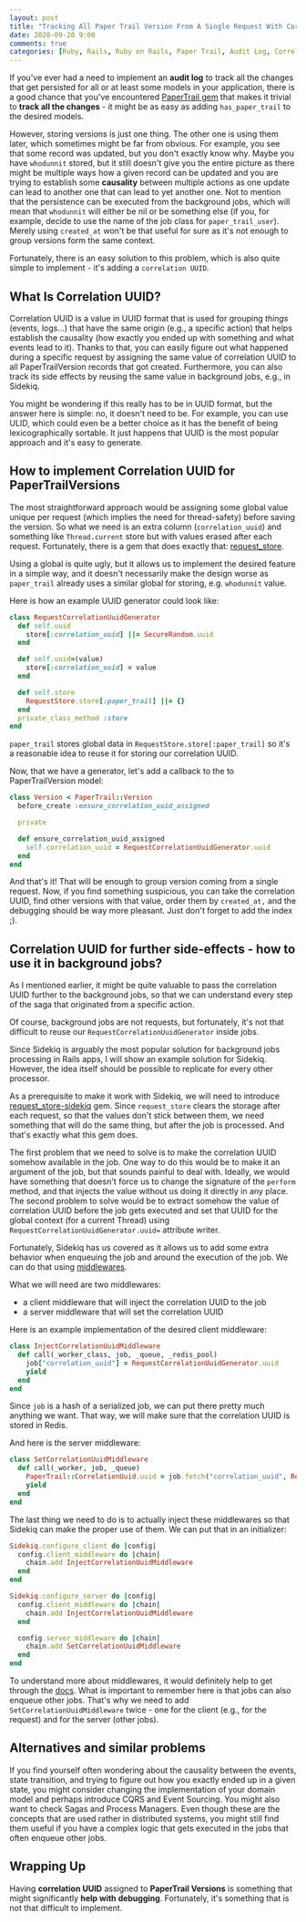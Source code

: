 ```yaml
---
layout: post
title: "Tracking All Paper Trail Version From A Single Request With Correlation UUIDs"
date: 2020-09-20 9:00
comments: true
categories: [Ruby, Rails, Ruby on Rails, Paper Trail, Audit Log, Correlation UUID]
---
```


If you've ever had a need to implement an **audit log** to track all the changes that get persisted for all or at least some models in your application, there is a good chance that you've encountered [PaperTrail gem](https://github.com/paper-trail-gem/paper_trail) that makes it trivial to **track all the changes** - it might be as easy as adding `has_paper_trail` to the desired models.

However, storing versions is just one thing. The other one is using them later, which sometimes might be far from obvious. For example, you see that some record was updated, but you don't exactly know why. Maybe you have `whodunnit` stored, but it still doesn't give you the entire picture as there might be multiple ways how a given record can be updated and you are trying to establish some **causality** between multiple actions as one update can lead to another one that can lead to yet another one. Not to mention that the persistence can be executed from the background jobs, which will mean that `whodunnit` will either be nil or be something else (if you, for example, decide to use the name of the job class for `paper_trail_user`). Merely using `created_at` won't be that useful for sure as it's not enough to group versions form the same context.

Fortunately, there is an easy solution to this problem, which is also quite simple to implement - it's adding a `correlation UUID`.

## What Is Correlation UUID?

Correlation UUID is a value in UUID format that is used for grouping *things* (events, logs...) that have the same origin (e.g., a specific action) that helps establish the causality (how exactly you ended up with something and what events lead to it). Thanks to that, you can easily figure out what happened during a specific request by assigning the same value of correlation UUID to all PaperTrailVersion records that got created. Furthermore, you can also track its side effects by reusing the same value in background jobs, e.g., in Sidekiq.

You might be wondering if this really has to be in UUID format, but the answer here is simple: no, it doesn't need to be. For example, you can use ULID, which could even be a better choice as it has the benefit of being lexicographically sortable. It just happens that UUID is the most popular approach and it's easy to generate.

##  How to implement Correlation UUID for PaperTrailVersions

The most straightforward approach would be assigning some global value unique per request (which implies the need for thread-safety) before saving the version. So what we need is an extra column (`correlation_uuid`) and something like `Thread.current` store but with values erased after each request. Fortunately, there is a gem that does exactly that: [request_store](https://github.com/steveklabnik/request_store).

Using a global is quite ugly, but it allows us to implement the desired feature in a simple way, and it doesn't necessarily make the design worse as `paper_trail` already uses a similar global for storing, e.g. `whodunnit` value.

Here is how an example UUID generator could look like:

``` rb
class RequestCorrelationUuidGenerator
  def self.uuid
    store[:correlation_uuid] ||= SecureRandom.uuid
  end

  def self.uuid=(value)
    store[:correlation_uuid] = value
  end

  def self.store
    RequestStore.store[:paper_trail] ||= {}
  end
  private_class_method :store
end
```

`paper_trail` stores global data in `RequestStore.store[:paper_trail]` so it's a reasonable idea to reuse it for storing our correlation UUID.

Now, that we have a generator, let's add a callback to the to PaperTrailVersion model:

``` rb
class Version < PaperTrail::Version
  before_create :ensure_correlation_uuid_assigned

  private

  def ensure_correlation_uuid_assigned
    self.correlation_uuid = RequestCorrelationUuidGenerator.uuid
  end
end
```

And that's it! That will be enough to group version coming from a single request. Now, if you find something suspicious, you can take the correlation UUID, find other versions with that value, order them by `created_at,` and the debugging should be way more pleasant. Just don't forget to add the index ;).

## Correlation UUID for further side-effects - how to use it in background jobs?

As I mentioned earlier, it might be quite valuable to pass the correlation UUID further to the background jobs, so that we can understand every step of the saga that originated from a specific action.

Of course, background jobs are not requests, but fortunately, it's not that difficult to reuse our `RequestCorrelationUuidGenerator` inside jobs.

Since Sidekiq is arguably the most popular solution for background jobs processing in Rails apps, I will show an example solution for Sidekiq. However, the idea itself should be possible to replicate for every other processor.

As a prerequisite to make it work with Sidekiq, we will need to introduce [request_store-sidekiq](https://github.com/madebylotus/request_store-sidekiq) gem. Since `request_store` clears the storage after each request, so that the values don't stick between them, we need something that will do the same thing, but after the job is processed. And that's exactly what this gem does.

The first problem that we need to solve is to make the correlation UUID somehow available in the job. One way to do this would be to make it an argument of the job, but that sounds painful to deal with. Ideally, we would have something that doesn't force us to change the signature of the `perform` method, and that injects the value without us doing it directly in any place. The second problem to solve would be to extract somehow the value of correlation UUID before the job gets executed and set that UUID for the global context (for a current Thread) using `RequestCorrelationUuidGenerator.uuid=` attribute writer.

Fortunately, Sidekiq has us covered as it allows us to add some extra behavior when enqueuing the job and around the execution of the job. We can do that using [middlewares](https://github.com/mperham/sidekiq/wiki/Middleware).

What we will need are two middlewares:
- a client middleware that will inject the correlation UUID to the job
- a server middleware that will set the correlation UUID

Here is an example implementation of the desired client middleware:

``` rb
class InjectCorrelationUuidMiddleware
  def call(_worker_class, job, _queue, _redis_pool)
    job["correlation_uuid"] = RequestCorrelationUuidGenerator.uuid
    yield
  end
end
```

Since `job` is a hash of a serialized job, we can put there pretty much anything we want. That way, we will make sure that the correlation UUID is stored in Redis.

And here is the server middleware:

``` rb
class SetCorrelationUuidMiddleware
  def call(_worker, job, _queue)
    PaperTrail::CorrelationUuid.uuid = job.fetch("correlation_uuid", RequestCorrelationUuidGenerator.uuid)
    yield
  end
end
```

The last thing we need to do is to actually inject these middlewares so that Sidekiq can make the proper use of them. We can put that in an initializer:

``` rb
Sidekiq.configure_client do |config|
  config.client_middleware do |chain|
    chain.add InjectCorrelationUuidMiddleware
  end
end

Sidekiq.configure_server do |config|
  config.client_middleware do |chain|
    chain.add InjectCorrelationUuidMiddleware
  end

  config.server_middleware do |chain|
    chain.add SetCorrelationUuidMiddleware
  end
end
```

To understand more about middlewares, it would definitely help to get through the [docs](https://github.com/mperham/sidekiq/wiki/Middleware). What is important to remember here is that jobs can also enqueue other jobs. That's why we need to add `SetCorrelationUuidMiddleware` twice - one for the client (e.g., for the request) and for the server (other jobs).

## Alternatives and similar problems

If you find yourself often wondering about the causality between the events, state transition, and trying to figure out how you exactly ended up in a given state, you might consider changing the implementation of your domain model and perhaps introduce CQRS and Event Sourcing. You might also want to check Sagas and Process Managers. Even though these are the concepts that are used rather in distributed systems, you might still find them useful if you have a complex logic that gets executed in the jobs that often enqueue other jobs.

## Wrapping Up

Having **correlation UUID** assigned to **PaperTrail Versions** is something that might significantly **help with debugging**. Fortunately, it's something that is not that difficult to implement.
